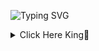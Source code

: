 ![Typing SVG](https://readme-typing-svg.herokuapp.com?color=%2336BCF7&lines=Halo+kak;Aku+Daffa+😆)

<details>
<summary>Click Here King👑</summary>

<!DOCTYPE html>
<html lang="en">
<head>
    <meta charset="UTF-8">
    <meta name="viewport" content="width=device-width, initial-scale=1.0">
</head>
<body>
    <h1>Hallo👋</h1>
                <img src="https://files.catbox.moe/lm4duh.jpg" alt="Daffa's Image" width="300">
    <p><strong>• Name:</strong> Daffa Aditya Pratama</p>
    <p><strong>• Age:</strong> 15</p>
    <p><strong>• Partner:</strong> Takanashi Hoshino</p>
    <p><strong>• School:</strong> Abydos</p>
    <p><strong>• Hoby:</strong> Coli</p>
    <p><strong>• About:</strong> A boy who likes coding and playing games</p>
</body>
</html>

</details>

